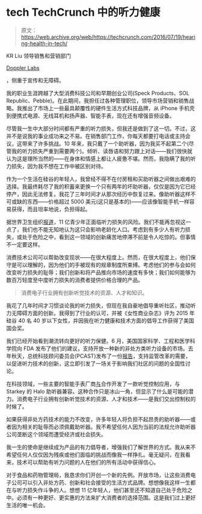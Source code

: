 # tech TechCrunch 中的听力健康

> 原文：<https://web.archive.org/web/https://techcrunch.com/2016/07/19/hearing-health-in-tech/>

KR Liu 领导销售和营销部门

[Doppler Labs](https://web.archive.org/web/20230130004619/https://hereplus.me/)

，侧重于宣传和无障碍。

我的职业生涯跨越了大型消费科技公司和早期创业公司(Speck Products、SOL Republic、Pebble)。在此期间，我担任过各种管理职位，领导市场营销和销售战略。我推出了市场上一些最具颠覆性的硬件生活方式科技品牌，从 iPhone 手机壳到便携式电源、无线耳机和扬声器、智能手表，现在还有增强音频设备。

尽管我一生中大部分时间都有严重的听力损失，但我还是做到了这一切。不过，这并不是说我的事业成功来之不易。在销售部门工作，你每天都要打电话或主持会议，这带来了许多挑战。10 年来，我只戴了一个助听器，因为我买不起第二个(尽管我的听力损失严重到需要两个)。倾听、读唇语和努力跟上对话——我们很快就认为这是理所当然的——在身体和情感上都让人疲惫不堪。然而，我隐瞒了我的听力损失，因为我不想在工作中被区别对待。

作为一个生活在硅谷的年轻人，我曾经不得不在付房租和买助听器之间做出艰难的选择。我最终耗尽了我的积蓄来更换一个只有两年的坏助听器，仅仅是因为它已经停产，因此无法修复。我花了三年时间才从那次经历中恢复过来。像助听器这样不可或缺的东西——价格超过 5000 美元(这只是基本的)——应该像智能手机一样容易获得，而且坦率地说，负担得起。

据世界卫生组织[报道](https://web.archive.org/web/20230130004619/http://www.who.int/mediacentre/news/releases/2015/ear-care/en/)，11 亿青少年正面临听力损失的风险。我们不能再忽视这一点了，我们也不能无知地认为这只会影响老龄化人口。考虑到有多少人有听力损失，或处于危险之中，看到这一领域的创新痛苦地停滞不前是令人吃惊的。但事情不一定要这样。

消费技术公司可以帮助改变现状——在很大程度上。然而，在很大程度上，他们保守是可以理解的，因为他们的手被现有的规章制度所束缚。考虑他们的参与会如何改变听力损失的耻辱；我们创新和将产品推向市场的速度有多快；我们如何能够为数百万轻度至中度听力损失的消费者提供价格合理的产品。

> 消费电子行业拥有创新听觉技术的资源、人才和知识。

我花了几年时间才习惯谈论我的听力损失，但现在我自豪地倡导重听社区，推动听力无障碍方面的创新。我得到了行业的认可，并被《女性商业杂志》评为 2015 年硅谷 40 名 40 岁以下女性，并因我在听力健康和技术方面的倡导工作获得了美国国会奖。

我们已经开始看到潮流转向更好的听力保健。6 月，美国国家科学、工程和医学科学院向 FDA 发布了他们的建议，支持开放一种新的非处方类听力设备的市场。去年秋天，总统科技顾问委员会(PCAST)发布了一份[报告](https://web.archive.org/web/20230130004619/https://www.whitehouse.gov/blog/2015/10/26/%E2%80%8Bpcast-recommends-changes-promote-innovation-hearing-technologies)，支持监管改革的需要，以促进听力技术的创新，这立即引发了一场关于影响我们社区的问题的全国性讨论。

在科技领域，一些主要的智能手表厂商[与](https://web.archive.org/web/20230130004619/http://www.starkey.com/blog/2015/08/TruLink-2)合作开发了一款听觉控制应用，与 Starkey 的 Halo 助听器兼容。这种合作只是冰山一角，但显示了什么是可能的潜力。消费电子行业拥有创新听觉技术的资源、人才和技术——是我们交出控制权的时候了。

如果获得非处方药技术的能力不改变，许多年轻人将负担不起昂贵的助听器——或者因为相关的耻辱而必须佩戴助听器。我不希望任何人因为当前的法规允许助听器公司垄断这个领域而遭受经济或社会损失。

我一生的使命是继续成为产品的有力倡导者，增强我们了解世界的方式。我从来不希望任何人仅仅因为残疾或他们面临的挑战而像我一样挣扎。毫无疑问，在我看来，技术可以帮助有听力问题的人在他们的所有活动中获得信心。

对于食品和药物管理局，我恳求你们开创一个新的先例。开放市场，让这些消费电子公司可以引入非处方药、创新和社会接受的生活方式品牌。想想像我这样一生都在与听力损失作斗争的人。想想 11 亿年轻人，他们甚至还不知道自己处于危险之中。必须有一种更好、更实惠的方法来扩大消费者的选择范围。这是我们过上更好生活的唯一机会。